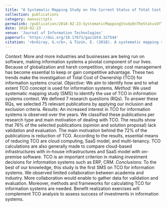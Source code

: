 ```yaml
---
title: "A Systematic Mapping Study on the Current Status of Total Cost of Ownership for Information Systems"
collection: publications
category: manuscripts
permalink: /publication/2018-02-23-SystematicMappingStudyOnTheStatusOfTCO
date: 2018-02-23
venue: 'Journal of Information Technologies'
paperurl: 'https://doi.org/10.17671/gazibtd.327544'
citation: '<b>Giray, G.</b>, & Tüzün, E. (2018). A systematic mapping study on the current status of total cost of ownership for information systems. <i>Journal of Information Technologies</i>, 11(2), 131-145.'
---
```


<i>Context:</i> More and more industries and businesses are being run on software, making information systems a pivotal component of our lives. Because of globalization and harsh competition, strategic cost management has become essential to keep or gain competitive advantage. These two trends make the investigation of Total Cost of Ownership (TCO) for information systems crucial.
<i>Objective:</i> We aim to identify how and to what extent TCO concept is used for information systems.
<i>Method:</i> We used systematic mapping study (SMS) to identify the use of TCO in information systems context. We defined 7 research questions (RQs). To answer these RQs, we selected 75 relevant publications by applying our inclusion and exclusion criteria.
<i>Results:</i> An increased interest in TCO for information systems is observed over the years. We classified these publications per research type and main motivation of dealing with TCO. The results show that 76% of the selected publications (opinion and solution proposal) lack validation and evaluation. The main motivation behind the 72% of the publications is reduction of TCO.  According to the results, essential means of reducing TCO are cloud computing, SaaS model, and multi-tenancy. TCO calculations are also generally made to compare cloud-based infrastructures with in-house infrastructures and SaaS model with on-premise software. TCO is an important criterion in making investment decisions for information systems such as ERP, CRM.
<i>Conclusions:</i> To the best of our knowledge, this study is the first SMS on TCO for information systems. We observed limited collaboration between academia and industry. More collaboration would enable to gather data for validation and evaluation. Moreover, methods and frameworks for calculating TCO for information systems are needed. Benefit realization exercises will complement TCO analysis to assess success of investments in information systems.
